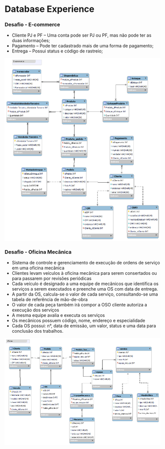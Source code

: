 #  Database Experience

### Desafio - E-commerce

- Cliente PJ e PF – Uma conta pode ser PJ ou PF, mas não pode ter as duas informações;
- Pagamento – Pode ter cadastrado mais de uma forma de pagamento;
- Entrega – Possui status e código de rastreio;

![Modelo](https://github.com/alexdeuna/DIO/blob/master/02%20-%20Database%20Experience/01%20-Esquema%20Conceitual/E-commerce.png "Modelo")


### Desafio - Oficina Mecânica

- Sistema de controle e gerenciamento de execução de ordens de serviço em uma oficina mecânica
- Clientes levam veículos à oficina mecânica para serem consertados ou para passarem por revisões  periódicas
- Cada veículo é designado a uma equipe de mecânicos que identifica os serviços a serem executados e preenche uma OS com data de entrega.
- A partir da OS, calcula-se o valor de cada serviço, consultando-se uma tabela de referência de mão-de-obra
- O valor de cada peça também irá compor a OSO cliente autoriza a execução dos serviços
- A mesma equipe avalia e executa os serviços
- Os mecânicos possuem código, nome, endereço e especialidade
- Cada OS possui: n°, data de emissão, um valor, status e uma data para conclusão dos trabalhos.

![Mecanica](https://github.com/alexdeuna/DIO/blob/master/02%20-%20Database%20Experience/01%20-Esquema%20Conceitual/Mecanica.png "Mecanica")
